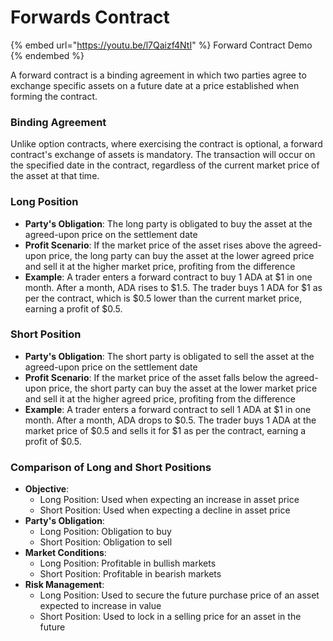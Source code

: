 # Forwards Contract

{% embed url="https://youtu.be/l7Qaizf4NtI" %}
Forward Contract Demo
{% endembed %}

A forward contract is a binding agreement in which two parties agree to exchange specific assets on a future date at a price established when forming the contract.

### Binding Agreement

Unlike option contracts, where exercising the contract is optional, a forward contract's exchange of assets is mandatory. The transaction will occur on the specified date in the contract, regardless of the current market price of the asset at that time.

### Long Position

* **Party's Obligation**: The long party is obligated to buy the asset at the agreed-upon price on the settlement date
* **Profit Scenario**: If the market price of the asset rises above the agreed-upon price, the long party can buy the asset at the lower agreed price and sell it at the higher market price, profiting from the difference
* **Example**: A trader enters a forward contract to buy 1 ADA at $1 in one month. After a month, ADA rises to $1.5. The trader buys 1 ADA for $1 as per the contract, which is $0.5 lower than the current market price, earning a profit of $0.5.

### Short Position

* **Party's Obligation**: The short party is obligated to sell the asset at the agreed-upon price on the settlement date
* **Profit Scenario**: If the market price of the asset falls below the agreed-upon price, the short party can buy the asset at the lower market price and sell it at the higher agreed price, profiting from the difference
* **Example**: A trader enters a forward contract to sell 1 ADA at $1 in one month. After a month, ADA drops to $0.5. The trader buys 1 ADA at the market price of $0.5 and sells it for $1 as per the contract, earning a profit of $0.5.

### Comparison of Long and Short Positions

* **Objective**:
  * Long Position: Used when expecting an increase in asset price
  * Short Position: Used when expecting a decline in asset price
* **Party's Obligation**:
  * Long Position: Obligation to buy
  * Short Position: Obligation to sell
* **Market Conditions**:
  * Long Position: Profitable in bullish markets
  * Short Position: Profitable in bearish markets
* **Risk Management**:
  * Long Position: Used to secure the future purchase price of an asset expected to increase in value
  * Short Position: Used to lock in a selling price for an asset in the future
